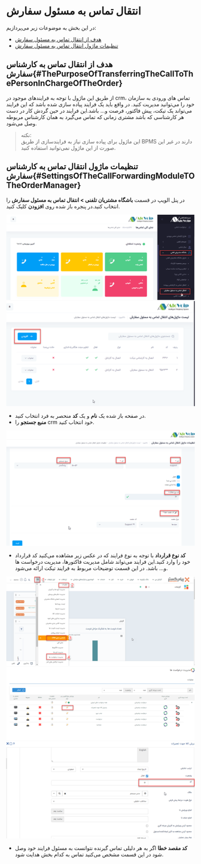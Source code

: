 # انتقال تماس به مسئول سفارش

در این بخش به موضوعات زیر می‌پردازیم:
- [هدف از انتقال تماس به مسئول سفارش](#ThePurposeOfTransferringTheCallToThePersonInChargeOfTheOrder)
- [تنظیمات  ماژول انتقال تماس به مسئول سفارش](#SettingsOfTheCallForwardingModuleTOTheOrderManager)

## هدف از انتقال تماس به کارشناس سفارش{#ThePurposeOfTransferringTheCallToThePersonInChargeOfTheOrder}
از طریق این ماژول با توجه به فرایندهای موجود در crm، تماس های ورودی به سازمان خود را می‌توانید مدیریت کنید. در واقع باید یک فرایند پیاده سازی شده باشد که این فرایند می‌تواند یک تیکت، پیش فاکتور، فرصت و... باشد.این فرایند در حین گردش کار در دست هر کارشناسی که باشد مشتری زمانی که تماس می‌گیرد به همان کارشناس مربوطه وصل می‌شود.

>نکته:</br>
این ماژول برای پیاده سازی نیاز به فرایندسازی از طریق BPMS دارند در غیر این صورت از این ماژول نمی‌توانید استفاده کنید.


## تنظیمات  ماژول انتقال تماس به کارشناس سفارش{#SettingsOfTheCallForwardingModuleTOTheOrderManager}
در پنل الویپ در قسمت **باشگاه مشتریان تلفنی > انتقال تماس به مسئول سفارش** را انتخاب کنید.در پنجره باز شده روی **افزودن** کلیک کنید.

![باز کردن ماژول مسئول سفارش ](./Images/Sell5.png)
![باز کردن ماژول مسئول سفارش ](./Images/Sell-6.png)
- در صفحه باز شده یک **نام** و یک **کد** منحصر به فرد انتخاب کنید.
- **منبع جستجو** را crm خود انتخاب کنید.

![باز کردن ماژول مسئول سفارش ](./Images/Sell4.png)
- **کد نوع قرارداد**
با توجه به نوع فرایند که در عکس زیر مشاهده می‌کنید کد قرارداد خود را وارد کنید.این فرایند می‌‌تواند شامل مدیریت فاکتورها، مدیریت درخواست ها و... باشد. در این قسمت توضیحات مربوط به فرایند تیکت ارائه می‌شود.

![باز کردن ماژول مسئول سفارش ](./Images/Sell1.png)
![باز کردن ماژول مسئول سفارش ](./Images/Sell2.png)
![باز کردن ماژول مسئول سفارش ](./Images/Sell3.png)
- **کد مقصد خطا**
اگر به هر دلیلی تماس گیرنده نتوانست به مسئول فرایند خود وصل شود در این قسمت مشخص می‌کنید تماس به کدام بخش هدایت شود.
